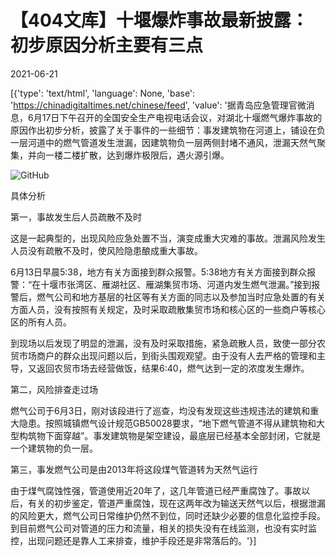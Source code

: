 # 【404文库】十堰爆炸事故最新披露：初步原因分析主要有三点

2021-06-21

[{'type': 'text/html', 'language': None, 'base': 'https://chinadigitaltimes.net/chinese/feed', 'value': '据青岛应急管理官微消息，6月17日下午召开的全国安全生产电视电话会议，对湖北十堰燃气爆炸事故的原因作出初步分析，披露了关于事件的一些细节：事发建筑物在河道上，铺设在负一层河道中的燃气管道发生泄漏，因建筑物负一层两侧封堵不通风，泄漏天然气聚集，并向一楼二楼扩散，达到爆炸极限后，遇火源引爆。

![GitHub](https://chinadigitaltimes.net/chinese/files/2021/06/post-667331-60d0b5822fac4.)

具体分析

第一，事故发生后人员疏散不及时

这是一起典型的，出现风险应急处置不当，演变成重大灾难的事故。泄漏风险发生人员没有疏散不及时，使风险隐患酿成重大事故。

6月13日早晨5:38，地方有关方面接到群众报警。5:38地方有关方面接到群众报警：“在十堰市张湾区、雁湖社区、雁湖集贸市场、河道内发生燃气泄漏。”接到报警后，燃气公司和地方基层的社区等有关方面的同志以及参加当时应急处置的有关方面人员，没有按照有关规定，及时采取疏散集贸市场和核心区的一些商户等核心区的所有人员。

到现场以后发现了明显的泄漏，没有及时采取措施，紧急疏散人员，致使一部分农贸市场商户的群众出现问题以后，到街头围观观望。由于没有人去严格的管理和主导，又返回农贸市场去经营做饭，结果6:40，燃气达到一定的浓度发生爆炸。

第二，风险排查走过场

燃气公司于6月3日，刚对该段进行了巡查，均没有发现这些违规违法的建筑和重大隐患。按照城镇燃气设计规范GB50028要求，“地下燃气管道不得从建筑物和大型构筑物下面穿越”。事发建筑物是架空建设，最底层已经基本全部封闭，它就是一个建筑物的负一层。

第三，事发燃气公司是由2013年将这段煤气管道转为天然气运行

由于煤气腐蚀性强，管道使用近20年了，这几年管道已经严重腐蚀了。事故以后，有关的初步鉴定，管道严重腐蚀，现在这两年改为输送天然气以后，根据泄漏的风险更大，燃气公司日常维护仍然不到位，同时还缺少必要的信息化监控手段。到目前燃气公司对管道的压力和流量，相关的损失没有在线监测，也没有实时监控，出现问题还是靠人工来排查，维护手段还是非常落后的。'}]